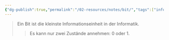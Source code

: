 ```yaml
---
{"dg-publish":true,"permalink":"/02-resources/notes/bit/","tags":["informatik","netzwerk","empty","mathe/binärzahlen"]}
---
```


> Ein Bit ist die kleinste Informationseinheit in der Informatik. 
>> Es kann nur zwei Zustände annehmen: 0 oder 1.
